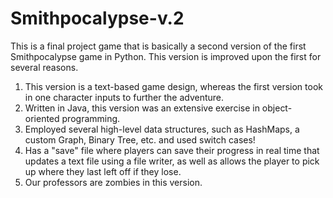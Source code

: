 # Smithpocalypse-v.2

This is a final project game that is basically a second version of the first Smithpocalypse game in Python. This version is improved upon the first for several reasons. 

1. This version is a text-based game design, whereas the first version took in one character inputs to further the adventure. 
2. Written in Java, this version was an extensive exercise in object-oriented programming. 
3. Employed several high-level data structures, such as HashMaps, a custom Graph, Binary Tree, etc. and used switch cases!
4. Has a "save" file where players can save their progress in real time that updates a text file using a file writer, as well as allows the player to pick up where they last left off if they lose. 
5. Our professors are zombies in this version. 
